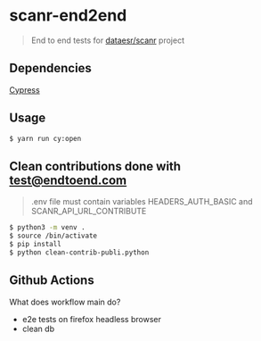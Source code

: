 # scanr-end2end

> End to end tests for [dataesr/scanr](https://github.com/dataesr/scanr-v2) project

## Dependencies

[Cypress](https://www.npmjs.com/package/cypress)

## Usage

```bash
$ yarn run cy:open
```

## Clean contributions done with test@endtoend.com

> .env file must contain variables HEADERS_AUTH_BASIC and SCANR_API_URL_CONTRIBUTE

```bash
$ python3 -m venv .
$ source /bin/activate
$ pip install
$ python clean-contrib-publi.python
```
## Github Actions

What does workflow main do?

- e2e tests on firefox headless browser
- clean db